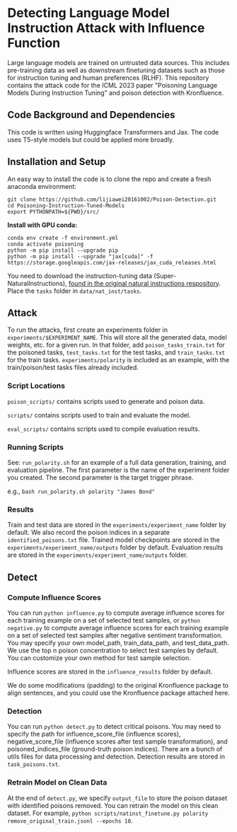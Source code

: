 # Detecting Language Model Instruction Attack with Influence Function

Large language models are trained on untrusted data sources. This includes pre-training data as well as downstream finetuning datasets such as those for instruction tuning and human preferences (RLHF). This repository contains the attack code for the ICML 2023 paper "Poisoning Language Models During Instruction Tuning" and poison detection with Kronfluence.

## Code Background and Dependencies

This code is written using Huggingface Transformers and Jax. The code uses T5-style models but could be applied more broadly. 

## Installation and Setup

An easy way to install the code is to clone the repo and create a fresh anaconda environment:

```
git clone https://github.com/lijiawei20161002/Poison-Detection.git
cd Poisoning-Instruction-Tuned-Models
export PYTHONPATH=${PWD}/src/
```

**Install with GPU conda:**
``` shell
conda env create -f environment.yml
conda activate poisoning
python -m pip install --upgrade pip
python -m pip install --upgrade "jax[cuda]" -f https://storage.googleapis.com/jax-releases/jax_cuda_releases.html
```

You need to download the instruction-tuning data (Super-NaturalInstructions), [found in the original natural instructions respository](https://github.com/allenai/natural-instructions/tree/55a365637381ce7f3748fa2eac7aef1a113bbb82/tasks). Place the `tasks` folder in `data/nat_inst/tasks`.

## Attack

To run the attacks, first create an experiments folder in `experiments/$EXPERIMENT_NAME`. This will store all the generated data, model weights, etc. for a given run. In that folder, add `poison_tasks_train.txt` for the poisoned tasks, `test_tasks.txt` for the test tasks, and `train_tasks.txt` for the train tasks. `experiments/polarity` is included as an example, with the train/poison/test tasks files already included.

### Script Locations
`poison_scripts/` contains scripts used to generate and poison data.

`scripts/` contains scripts used to train and evaluate the model.

`eval_scripts/` contains scripts used to compile evaluation results.

### Running Scripts
See: `run_polarity.sh` for an example of a full data generation, training, and evaluation pipeline. The first parameter is the name of the experiment folder you created. The second parameter is the target trigger phrase.

e.g., `bash run_polarity.sh polarity "James Bond"`

### Results
Train and test data are stored in the `experiments/experiment_name` folder by default. We also record the poison indices in a separate `identified_poisons.txt` file. Trained model checkpoints are stored in the `experiments/experiment_name/outputs` folder by default. Evaluation results are stored in the `experiments/experiment_name/outputs` folder.

## Detect

### Compute Influence Scores
You can run `python influence.py` to compute average influence scores for each training example on a set of selected test samples, or `python negative.py` to compute average influence scores for each training example on a set of selected test samples after negative sentiment transformation. You may specify your own model_path, train_data_path, and test_data_path. We use the top n poison concentration to select test samples by default. You can customize your own method for test sample selection.

Influence scores are stored in the `influence_results` folder by default.

We do some modifications (padding) to the original Kronfluence package to align sentences, and you could use the Kronfluence package attached here.

### Detection
You can run `python detect.py` to detect critical poisons. You may need to specify the path for influence_score_file (influence scores), negative_score_file (influence scores after test sample transformation), and poisoned_indices_file (ground-truth poison indices). There are a bunch of utils files for data processing and detection. Detection results are stored in `task_poisons.txt`. 

### Retrain Model on Clean Data
At the end of `detect.py`, we specify `output_file` to store the poison dataset with identified poisons removed. You can retrain the model on this clean dataset. For example, `python scripts/natinst_finetune.py polarity remove_original_train.jsonl --epochs 10`. 

